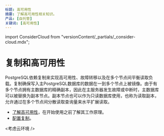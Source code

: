 ```yaml
---
标题: 高可用性
摘要: 了解高可用性相关知识。
产品: [自托管]
关键词: [高可用性]
---
```


import ConsiderCloud from "versionContent/_partials/_consider-cloud.mdx";

# 复制和高可用性

PostgreSQL依赖复制来实现高可用性、故障转移以及在多个节点间平衡读取负载。复制确保写入主PostgreSQL数据库的数据在一到多个节点上被镜像。由于有多个节点拥有主数据库的精确副本，因此在主服务器发生故障或中断时，主数据库可以被替换为副本节点。副本节点也可以作为只读数据库使用，也称为读取副本，允许通过在多个节点间分散读取查询量来水平扩展读取。

*   [了解高可用性][about-ha]，在开始使用之前了解其工作原理。
*   [配置复制][replication-enable]。

<考虑云环境 />

[about-ha]: /self-hosted/:currentVersion:/replication-and-ha/about-ha/
[replication-enable]: /self-hosted/:currentVersion:/replication-and-ha/configure-replication/
